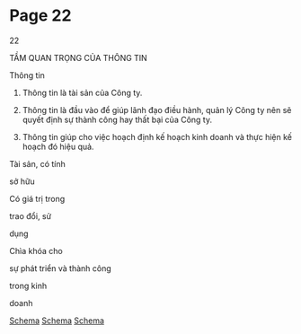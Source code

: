# Page 22

22

TẦM QUAN TRỌNG CỦA THÔNG TIN

Thông tin

1. Thông tin là tài sản của Công ty.

2. Thông tin là đầu vào để giúp lãnh đạo điều hành, quản lý Công ty nên sẽ 
quyết định sự thành công hay thất bại của Công ty.

3.  Thông tin giúp cho việc hoạch định kế hoạch kinh doanh và thực hiện kế   
hoạch đó hiệu quả.

Tài sản, có tính

sở hữu

Có giá trị trong

trao đổi, sử

dụng

Chìa khóa cho

sự phát triển 
và thành công

trong kinh

doanh

[Schema](page_22_img_0.png)
[Schema](page_22_img_1.png)
[Schema](page_22_img_2.png)
